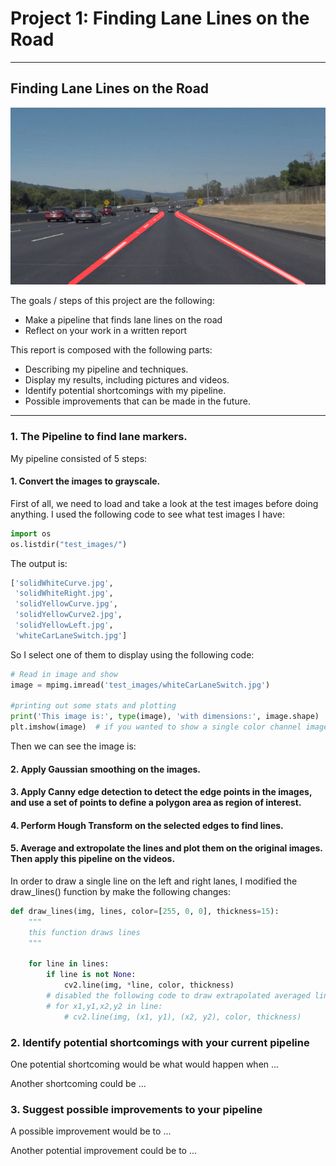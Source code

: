 # **Project 1: Finding Lane Lines on the Road** 


---

**Finding Lane Lines on the Road**
---
![alt text][image1]

The goals / steps of this project are the following:
* Make a pipeline that finds lane lines on the road
* Reflect on your work in a written report

This report is composed with the following parts:
* Describing my pipeline and techniques.
* Display my results, including pictures and videos.
* Identify potential shortcomings with my pipeline.
* Possible improvements that can be made in the future.

[//]: # (Image References)

[image1]: ./test_images_output/solidWhiteCurve_after.jpg "solidWhiteCurve_after"

---


### 1. The Pipeline to find lane markers.

My pipeline consisted of 5 steps:

#### 1. Convert the images to grayscale.
First of all, we need to load and take a look at the test images before doing anything.
I used the following code to see what test images I have:
```python
import os
os.listdir("test_images/")
```
The output is:
```python
['solidWhiteCurve.jpg',
 'solidWhiteRight.jpg',
 'solidYellowCurve.jpg',
 'solidYellowCurve2.jpg',
 'solidYellowLeft.jpg',
 'whiteCarLaneSwitch.jpg']
 ```
 So I select one of them to display using the following code:
 ```python
# Read in image and show
image = mpimg.imread('test_images/whiteCarLaneSwitch.jpg')

#printing out some stats and plotting
print('This image is:', type(image), 'with dimensions:', image.shape)
plt.imshow(image)  # if you wanted to show a single color channel image called 'gray', for example, call as plt.imshow(gray, cmap='gray')
 ```
 Then we can see the image is:
 

#### 2. Apply Gaussian smoothing on the images.

#### 3. Apply Canny edge detection to detect the edge points in the images, and use a set of points to define a polygon area as region of interest.

#### 4. Perform Hough Transform on the selected edges to find lines.

#### 5. Average and extropolate the lines and  plot them on the original images. Then apply this pipeline on the videos.

In order to draw a single line on the left and right lanes, I modified the draw_lines() function by make the following changes:

```python
def draw_lines(img, lines, color=[255, 0, 0], thickness=15):
    """    
    this function draws lines
    """
    
    for line in lines:
        if line is not None:
            cv2.line(img, *line, color, thickness)
        # disabled the following code to draw extrapolated averaged line
        # for x1,y1,x2,y2 in line:
            # cv2.line(img, (x1, y1), (x2, y2), color, thickness)
```


### 2. Identify potential shortcomings with your current pipeline


One potential shortcoming would be what would happen when ... 

Another shortcoming could be ...


### 3. Suggest possible improvements to your pipeline

A possible improvement would be to ...

Another potential improvement could be to ...
